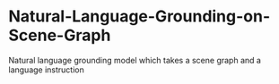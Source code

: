 # Natural-Language-Grounding-on-Scene-Graph
Natural language grounding model which takes a scene graph and a language instruction
